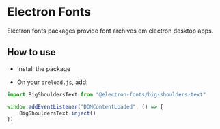 # Electron Fonts

Electron fonts packages provide font archives em electron desktop apps.

## How to use

* Install the package

* On your `preload.js`, add:

```ts
import BigShouldersText from "@electron-fonts/big-shoulders-text"

window.addEventListener("DOMContentLoaded", () => {
    BigShouldersText.inject()
})
```